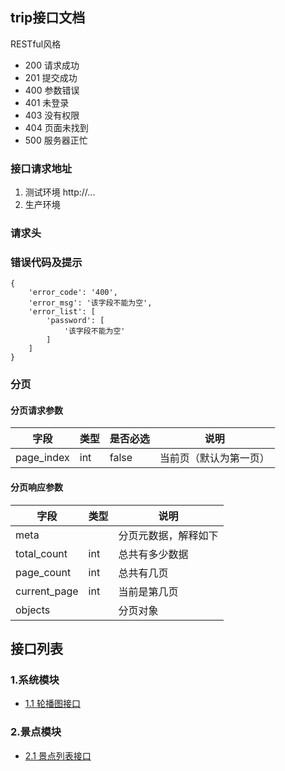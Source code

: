 ## trip接口文档
RESTful风格
* 200 请求成功
* 201 提交成功
* 400 参数错误
* 401 未登录
* 403 没有权限
* 404 页面未找到
* 500 服务器正忙

### 接口请求地址
1. 测试环境
http://...
2. 生产环境

### 请求头

<!-- TODO -->

### 错误代码及提示
```
{
    'error_code': '400',
    'error_msg': '该字段不能为空',
    'error_list': [
        'password': [
            '该字段不能为空'
        ]
    ]
}
```

### 分页
#### 分页请求参数
<table>
    <thead>
        <tr>
            <th>字段</th>
            <th>类型</th>
            <th>是否必选</th>
            <th>说明</th>
        </tr>
    </thead>
    <tbody>
        <tr>
            <td>page_index</td>
            <td>int</td>
            <td>false</td>
            <td>当前页（默认为第一页）</td>
        </tr>
    </tbody>
</table>

#### 分页响应参数
<table>
    <thead>
        <tr>
            <th>字段</th>
            <th>类型</th>
            <th>说明</th>
        </tr>
    </thead>
    <tbody>
        <tr>
            <td>meta</td>
            <td></td>
            <td>分页元数据，解释如下</td>
        </tr>
        <tr>
            <td>total_count</td>
            <td>int</td>
            <td>总共有多少数据</td>
        </tr>
        <tr>
            <td>page_count</td>
            <td>int</td>
            <td>总共有几页</td>
        </tr>
        <tr>
            <td>current_page</td>
            <td>int</td>
            <td>当前是第几页</td>
        </tr>
        <tr>
            <td>objects</td>
            <td></td>
            <td>分页对象</td>
        </tr>
    </tbody>
</table> 

## 接口列表
### 1.系统模块
* [1.1 轮播图接口](./system/slider_list.md)

### 2.景点模块
* [2.1 景点列表接口](./sight/sight_list.md)